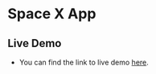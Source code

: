 # Space X App

## Live Demo
* You can find the link to live demo [here](http://project08-hassanalikhan.surge.sh/).